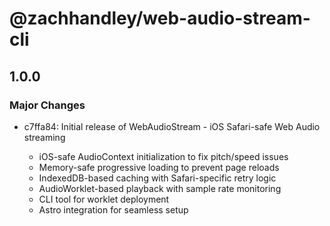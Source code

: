 # @zachhandley/web-audio-stream-cli

## 1.0.0

### Major Changes

- c7ffa84: Initial release of WebAudioStream - iOS Safari-safe Web Audio streaming

  - iOS-safe AudioContext initialization to fix pitch/speed issues
  - Memory-safe progressive loading to prevent page reloads
  - IndexedDB-based caching with Safari-specific retry logic
  - AudioWorklet-based playback with sample rate monitoring
  - CLI tool for worklet deployment
  - Astro integration for seamless setup
